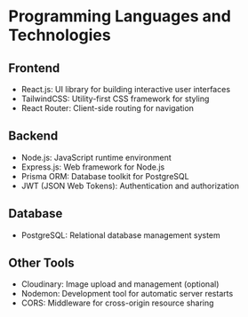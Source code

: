# Programming Languages and Technologies

## Frontend
- React.js: UI library for building interactive user interfaces
- TailwindCSS: Utility-first CSS framework for styling
- React Router: Client-side routing for navigation

## Backend
- Node.js: JavaScript runtime environment
- Express.js: Web framework for Node.js
- Prisma ORM: Database toolkit for PostgreSQL
- JWT (JSON Web Tokens): Authentication and authorization

## Database
- PostgreSQL: Relational database management system

## Other Tools
- Cloudinary: Image upload and management (optional)
- Nodemon: Development tool for automatic server restarts
- CORS: Middleware for cross-origin resource sharing
